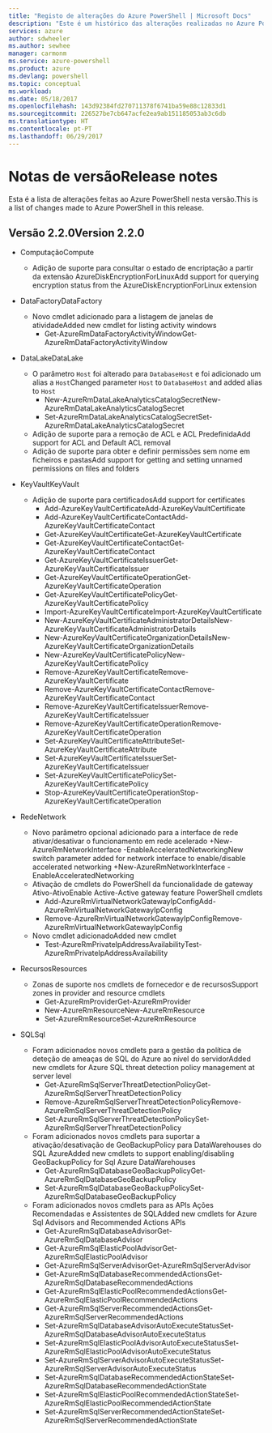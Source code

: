 ```yaml
---
title: "Registo de alterações do Azure PowerShell | Microsoft Docs"
description: "Este é um histórico das alterações realizadas no Azure PowerShell na versão mais recente."
services: azure
author: sdwheeler
ms.author: sewhee
manager: carmonm
ms.service: azure-powershell
ms.product: azure
ms.devlang: powershell
ms.topic: conceptual
ms.workload: 
ms.date: 05/18/2017
ms.openlocfilehash: 143d92384fd270711378f6741ba59e88c12833d1
ms.sourcegitcommit: 226527be7cb647acfe2ea9ab151185053ab3c6db
ms.translationtype: HT
ms.contentlocale: pt-PT
ms.lasthandoff: 06/29/2017
---
```

# <a name="release-notes"></a><span data-ttu-id="8f248-103">Notas de versão</span><span class="sxs-lookup"><span data-stu-id="8f248-103">Release notes</span></span>

<span data-ttu-id="8f248-104">Esta é a lista de alterações feitas ao Azure PowerShell nesta versão.</span><span class="sxs-lookup"><span data-stu-id="8f248-104">This is a list of changes made to Azure PowerShell in this release.</span></span>

## <a name="version-220"></a><span data-ttu-id="8f248-105">Versão 2.2.0</span><span class="sxs-lookup"><span data-stu-id="8f248-105">Version 2.2.0</span></span>
* <span data-ttu-id="8f248-106">Computação</span><span class="sxs-lookup"><span data-stu-id="8f248-106">Compute</span></span>
  - <span data-ttu-id="8f248-107">Adição de suporte para consultar o estado de encriptação a partir da extensão AzureDiskEncryptionForLinux</span><span class="sxs-lookup"><span data-stu-id="8f248-107">Add support for querying encryption status from the AzureDiskEncryptionForLinux extension</span></span>
* <span data-ttu-id="8f248-108">DataFactory</span><span class="sxs-lookup"><span data-stu-id="8f248-108">DataFactory</span></span>
  - <span data-ttu-id="8f248-109">Novo cmdlet adicionado para a listagem de janelas de atividade</span><span class="sxs-lookup"><span data-stu-id="8f248-109">Added new cmdlet for listing activity windows</span></span>
    + <span data-ttu-id="8f248-110">Get-AzureRmDataFactoryActivityWindow</span><span class="sxs-lookup"><span data-stu-id="8f248-110">Get-AzureRmDataFactoryActivityWindow</span></span>
* <span data-ttu-id="8f248-111">DataLake</span><span class="sxs-lookup"><span data-stu-id="8f248-111">DataLake</span></span>
  - <span data-ttu-id="8f248-112">O parâmetro `Host` foi alterado para `DatabaseHost` e foi adicionado um alias a `Host`</span><span class="sxs-lookup"><span data-stu-id="8f248-112">Changed parameter `Host` to `DatabaseHost` and added alias to `Host`</span></span>
    + <span data-ttu-id="8f248-113">New-AzureRmDataLakeAnalyticsCatalogSecret</span><span class="sxs-lookup"><span data-stu-id="8f248-113">New-AzureRmDataLakeAnalyticsCatalogSecret</span></span>
    + <span data-ttu-id="8f248-114">Set-AzureRmDataLakeAnalyticsCatalogSecret</span><span class="sxs-lookup"><span data-stu-id="8f248-114">Set-AzureRmDataLakeAnalyticsCatalogSecret</span></span>
  - <span data-ttu-id="8f248-115">Adição de suporte para a remoção de ACL e ACL Predefinida</span><span class="sxs-lookup"><span data-stu-id="8f248-115">Add support for ACL and Default ACL removal</span></span>
  - <span data-ttu-id="8f248-116">Adição de suporte para obter e definir permissões sem nome em ficheiros e pastas</span><span class="sxs-lookup"><span data-stu-id="8f248-116">Add support for getting and setting unnamed permissions on files and folders</span></span>
* <span data-ttu-id="8f248-117">KeyVault</span><span class="sxs-lookup"><span data-stu-id="8f248-117">KeyVault</span></span>
  - <span data-ttu-id="8f248-118">Adição de suporte para certificados</span><span class="sxs-lookup"><span data-stu-id="8f248-118">Add support for certificates</span></span>
    + <span data-ttu-id="8f248-119">Add-AzureKeyVaultCertificate</span><span class="sxs-lookup"><span data-stu-id="8f248-119">Add-AzureKeyVaultCertificate</span></span>
    + <span data-ttu-id="8f248-120">Add-AzureKeyVaultCertificateContact</span><span class="sxs-lookup"><span data-stu-id="8f248-120">Add-AzureKeyVaultCertificateContact</span></span>
    + <span data-ttu-id="8f248-121">Get-AzureKeyVaultCertificate</span><span class="sxs-lookup"><span data-stu-id="8f248-121">Get-AzureKeyVaultCertificate</span></span>
    + <span data-ttu-id="8f248-122">Get-AzureKeyVaultCertificateContact</span><span class="sxs-lookup"><span data-stu-id="8f248-122">Get-AzureKeyVaultCertificateContact</span></span>
    + <span data-ttu-id="8f248-123">Get-AzureKeyVaultCertificateIssuer</span><span class="sxs-lookup"><span data-stu-id="8f248-123">Get-AzureKeyVaultCertificateIssuer</span></span>
    + <span data-ttu-id="8f248-124">Get-AzureKeyVaultCertificateOperation</span><span class="sxs-lookup"><span data-stu-id="8f248-124">Get-AzureKeyVaultCertificateOperation</span></span>
    + <span data-ttu-id="8f248-125">Get-AzureKeyVaultCertificatePolicy</span><span class="sxs-lookup"><span data-stu-id="8f248-125">Get-AzureKeyVaultCertificatePolicy</span></span>
    + <span data-ttu-id="8f248-126">Import-AzureKeyVaultCertificate</span><span class="sxs-lookup"><span data-stu-id="8f248-126">Import-AzureKeyVaultCertificate</span></span>
    + <span data-ttu-id="8f248-127">New-AzureKeyVaultCertificateAdministratorDetails</span><span class="sxs-lookup"><span data-stu-id="8f248-127">New-AzureKeyVaultCertificateAdministratorDetails</span></span>
    + <span data-ttu-id="8f248-128">New-AzureKeyVaultCertificateOrganizationDetails</span><span class="sxs-lookup"><span data-stu-id="8f248-128">New-AzureKeyVaultCertificateOrganizationDetails</span></span>
    + <span data-ttu-id="8f248-129">New-AzureKeyVaultCertificatePolicy</span><span class="sxs-lookup"><span data-stu-id="8f248-129">New-AzureKeyVaultCertificatePolicy</span></span>
    + <span data-ttu-id="8f248-130">Remove-AzureKeyVaultCertificate</span><span class="sxs-lookup"><span data-stu-id="8f248-130">Remove-AzureKeyVaultCertificate</span></span>
    + <span data-ttu-id="8f248-131">Remove-AzureKeyVaultCertificateContact</span><span class="sxs-lookup"><span data-stu-id="8f248-131">Remove-AzureKeyVaultCertificateContact</span></span>
    + <span data-ttu-id="8f248-132">Remove-AzureKeyVaultCertificateIssuer</span><span class="sxs-lookup"><span data-stu-id="8f248-132">Remove-AzureKeyVaultCertificateIssuer</span></span>
    + <span data-ttu-id="8f248-133">Remove-AzureKeyVaultCertificateOperation</span><span class="sxs-lookup"><span data-stu-id="8f248-133">Remove-AzureKeyVaultCertificateOperation</span></span>
    + <span data-ttu-id="8f248-134">Set-AzureKeyVaultCertificateAttribute</span><span class="sxs-lookup"><span data-stu-id="8f248-134">Set-AzureKeyVaultCertificateAttribute</span></span>
    + <span data-ttu-id="8f248-135">Set-AzureKeyVaultCertificateIssuer</span><span class="sxs-lookup"><span data-stu-id="8f248-135">Set-AzureKeyVaultCertificateIssuer</span></span>
    + <span data-ttu-id="8f248-136">Set-AzureKeyVaultCertificatePolicy</span><span class="sxs-lookup"><span data-stu-id="8f248-136">Set-AzureKeyVaultCertificatePolicy</span></span>
    + <span data-ttu-id="8f248-137">Stop-AzureKeyVaultCertificateOperation</span><span class="sxs-lookup"><span data-stu-id="8f248-137">Stop-AzureKeyVaultCertificateOperation</span></span>
* <span data-ttu-id="8f248-138">Rede</span><span class="sxs-lookup"><span data-stu-id="8f248-138">Network</span></span>

  - <span data-ttu-id="8f248-139">Novo parâmetro opcional adicionado para a interface de rede ativar/desativar o funcionamento em rede acelerado +New-AzureRmNetworkInterface -EnableAcceleratedNetworking</span><span class="sxs-lookup"><span data-stu-id="8f248-139">New switch parameter added for network interface to enable/disable accelerated networking +New-AzureRmNetworkInterface -EnableAcceleratedNetworking</span></span>
  - <span data-ttu-id="8f248-140">Ativação de cmdlets do PowerShell da funcionalidade de gateway Ativo-Ativo</span><span class="sxs-lookup"><span data-stu-id="8f248-140">Enable Active-Active gateway feature PowerShell cmdlets</span></span>
    + <span data-ttu-id="8f248-141">Add-AzureRmVirtualNetworkGatewayIpConfig</span><span class="sxs-lookup"><span data-stu-id="8f248-141">Add-AzureRmVirtualNetworkGatewayIpConfig</span></span>
    + <span data-ttu-id="8f248-142">Remove-AzureRmVirtualNetworkGatewayIpConfig</span><span class="sxs-lookup"><span data-stu-id="8f248-142">Remove-AzureRmVirtualNetworkGatewayIpConfig</span></span>
  - <span data-ttu-id="8f248-143">Novo cmdlet adicionado</span><span class="sxs-lookup"><span data-stu-id="8f248-143">Added new cmdlet</span></span>
    + <span data-ttu-id="8f248-144">Test-AzureRmPrivateIpAddressAvailability</span><span class="sxs-lookup"><span data-stu-id="8f248-144">Test-AzureRmPrivateIpAddressAvailability</span></span>
* <span data-ttu-id="8f248-145">Recursos</span><span class="sxs-lookup"><span data-stu-id="8f248-145">Resources</span></span>
  - <span data-ttu-id="8f248-146">Zonas de suporte nos cmdlets de fornecedor e de recursos</span><span class="sxs-lookup"><span data-stu-id="8f248-146">Support zones in provider and resource cmdlets</span></span>
    + <span data-ttu-id="8f248-147">Get-AzureRmProvider</span><span class="sxs-lookup"><span data-stu-id="8f248-147">Get-AzureRmProvider</span></span>
    + <span data-ttu-id="8f248-148">New-AzureRmResource</span><span class="sxs-lookup"><span data-stu-id="8f248-148">New-AzureRmResource</span></span>
    + <span data-ttu-id="8f248-149">Set-AzureRmResource</span><span class="sxs-lookup"><span data-stu-id="8f248-149">Set-AzureRmResource</span></span>
* <span data-ttu-id="8f248-150">SQL</span><span class="sxs-lookup"><span data-stu-id="8f248-150">Sql</span></span>
  - <span data-ttu-id="8f248-151">Foram adicionados novos cmdlets para a gestão da política de deteção de ameaças de SQL do Azure ao nível do servidor</span><span class="sxs-lookup"><span data-stu-id="8f248-151">Added new cmdlets for Azure SQL threat detection policy management at server level</span></span>
    + <span data-ttu-id="8f248-152">Get-AzureRmSqlServerThreatDetectionPolicy</span><span class="sxs-lookup"><span data-stu-id="8f248-152">Get-AzureRmSqlServerThreatDetectionPolicy</span></span>
    + <span data-ttu-id="8f248-153">Remove-AzureRmSqlServerThreatDetectionPolicy</span><span class="sxs-lookup"><span data-stu-id="8f248-153">Remove-AzureRmSqlServerThreatDetectionPolicy</span></span>
    + <span data-ttu-id="8f248-154">Set-AzureRmSqlServerThreatDetectionPolicy</span><span class="sxs-lookup"><span data-stu-id="8f248-154">Set-AzureRmSqlServerThreatDetectionPolicy</span></span>
  - <span data-ttu-id="8f248-155">Foram adicionados novos cmdlets para suportar a ativação/desativação de GeoBackupPolicy para DataWarehouses do SQL Azure</span><span class="sxs-lookup"><span data-stu-id="8f248-155">Added new cmdlets to support enabling/disabling GeoBackupPolicy for Sql Azure DataWarehouses</span></span>
    + <span data-ttu-id="8f248-156">Get-AzureRmSqlDatabaseGeoBackupPolicy</span><span class="sxs-lookup"><span data-stu-id="8f248-156">Get-AzureRmSqlDatabaseGeoBackupPolicy</span></span>
    + <span data-ttu-id="8f248-157">Set-AzureRmSqlDatabaseGeoBackupPolicy</span><span class="sxs-lookup"><span data-stu-id="8f248-157">Set-AzureRmSqlDatabaseGeoBackupPolicy</span></span>
  - <span data-ttu-id="8f248-158">Foram adicionados novos cmdlets para as APIs Ações Recomendadas e Assistentes de SQL</span><span class="sxs-lookup"><span data-stu-id="8f248-158">Added new cmdlets for Azure Sql Advisors and Recommended Actions APIs</span></span>
    + <span data-ttu-id="8f248-159">Get-AzureRmSqlDatabaseAdvisor</span><span class="sxs-lookup"><span data-stu-id="8f248-159">Get-AzureRmSqlDatabaseAdvisor</span></span>
    + <span data-ttu-id="8f248-160">Get-AzureRmSqlElasticPoolAdvisor</span><span class="sxs-lookup"><span data-stu-id="8f248-160">Get-AzureRmSqlElasticPoolAdvisor</span></span>
    + <span data-ttu-id="8f248-161">Get-AzureRmSqlServerAdvisor</span><span class="sxs-lookup"><span data-stu-id="8f248-161">Get-AzureRmSqlServerAdvisor</span></span>
    + <span data-ttu-id="8f248-162">Get-AzureRmSqlDatabaseRecommendedActions</span><span class="sxs-lookup"><span data-stu-id="8f248-162">Get-AzureRmSqlDatabaseRecommendedActions</span></span>
    + <span data-ttu-id="8f248-163">Get-AzureRmSqlElasticPoolRecommendedActions</span><span class="sxs-lookup"><span data-stu-id="8f248-163">Get-AzureRmSqlElasticPoolRecommendedActions</span></span>
    + <span data-ttu-id="8f248-164">Get-AzureRmSqlServerRecommendedActions</span><span class="sxs-lookup"><span data-stu-id="8f248-164">Get-AzureRmSqlServerRecommendedActions</span></span>
    + <span data-ttu-id="8f248-165">Set-AzureRmSqlDatabaseAdvisorAutoExecuteStatus</span><span class="sxs-lookup"><span data-stu-id="8f248-165">Set-AzureRmSqlDatabaseAdvisorAutoExecuteStatus</span></span>
    + <span data-ttu-id="8f248-166">Set-AzureRmSqlElasticPoolAdvisorAutoExecuteStatus</span><span class="sxs-lookup"><span data-stu-id="8f248-166">Set-AzureRmSqlElasticPoolAdvisorAutoExecuteStatus</span></span>
    + <span data-ttu-id="8f248-167">Set-AzureRmSqlServerAdvisorAutoExecuteStatus</span><span class="sxs-lookup"><span data-stu-id="8f248-167">Set-AzureRmSqlServerAdvisorAutoExecuteStatus</span></span>
    + <span data-ttu-id="8f248-168">Set-AzureRmSqlDatabaseRecommendedActionState</span><span class="sxs-lookup"><span data-stu-id="8f248-168">Set-AzureRmSqlDatabaseRecommendedActionState</span></span>
    + <span data-ttu-id="8f248-169">Set-AzureRmSqlElasticPoolRecommendedActionState</span><span class="sxs-lookup"><span data-stu-id="8f248-169">Set-AzureRmSqlElasticPoolRecommendedActionState</span></span>
    + <span data-ttu-id="8f248-170">Set-AzureRmSqlServerRecommendedActionState</span><span class="sxs-lookup"><span data-stu-id="8f248-170">Set-AzureRmSqlServerRecommendedActionState</span></span>
